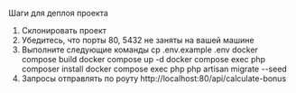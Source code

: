 Шаги для деплоя проекта
1. Склонировать проект
2. Убедитесь, что порты 80, 5432 не заняты на вашей машине
3. Выполните следующие команды
   cp .env.example .env
   docker compose build
   docker compose up -d
   docker compose exec php composer install
   docker compose exec php php artisan migrate --seed
7. Запросы отправлять по роуту http://localhost:80/api/calculate-bonus
